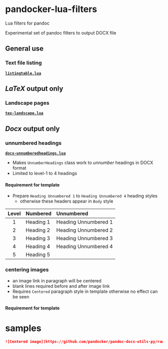 # pandocker-lua-filters
Lua filters for pandoc

Experimental set of pandoc filters to output DOCX file

## General use
### Text file listing

[**`listingtable.lua`**](lua/listingtable.lua)

## *LaTeX* output only
### Landscape pages

[**`tex-landscape.lua`**](lua/tex-landscape.lua)

## *Docx* output only
### unnumbered headings

[**`docx-unnumberedheadings.lua`**](lua/docx-unnumberedheadings.lua)

* Makes `UnnumberHeadings` class work to _unnumber_ headings in DOCX format
* Limited to level-1 to 4 headings

#### Requirement for template

* Prepare `Heading Unnumbered 1` to `Heading Unnumbered 4` heading styles
  * otherwise these headers appear in `Body` style

| Level | Numbered  | Unnumbered           |
|:-----:|:----------|:---------------------|
|   1   | Heading 1 | Heading Unnumbered 1 |
|   2   | Heading 2 | Heading Unnumbered 2 |
|   3   | Heading 3 | Heading Unnumbered 3 |
|   4   | Heading 4 | Heading Unnumbered 4 |
|   5   | Heading 5 |                      |

### centering images

* an image link in paragraph will be centered
* blank lines required before and after image link
* Requires `Centered` paragraph style in template otherwise no effect can be seen

#### Requirement for template

# samples

```markdown
![Centered image](https://github.com/pandocker/pandoc-docx-utils-py/raw/master/qr.png){width=100mm #fig:centered}
```
